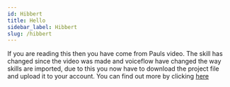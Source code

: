```yaml
---
id: Hibbert
title: Hello
sidebar_label: Hibbert
slug: /hibbert
---
```





If you are reading this then you have come from Pauls video. The skill has changed since the video was made and voiceflow have changed the way skills are imported, due to this you now have to download the project file and upload it to your account. You can find out more by clicking [here](https://youtube.diy.andrewstech.me/docs/)
